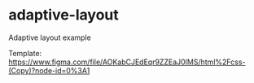 # adaptive-layout
Adaptive layout example

Template: https://www.figma.com/file/AOKabCJEdEqr9ZZEaJ0IMS/html%2Fcss-(Copy)?node-id=0%3A1
